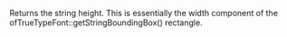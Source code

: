 Returns the string height.  This is essentially the width component of the ofTrueTypeFont::getStringBoundingBox() rectangle.

